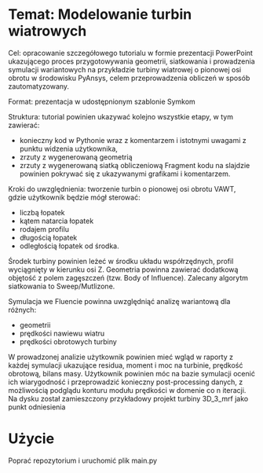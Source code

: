 # Temat: Modelowanie turbin wiatrowych

Cel: opracowanie szczegółowego tutorialu w formie prezentacji PowerPoint ukazującego proces przygotowywania geometrii, siatkowania i prowadzenia symulacji wariantowych na przykładzie turbiny wiatrowej o pionowej osi obrotu w środowisku PyAnsys, celem przeprowadzenia obliczeń w sposób zautomatyzowany.

Format: prezentacja w udostępnionym szablonie Symkom

Struktura: tutorial powinien ukazywać kolejno wszystkie etapy, w tym zawierać:
 - konieczny kod  w Pythonie wraz z komentarzem i istotnymi uwagami z punktu widzenia użytkownika, 
 - zrzuty z wygenerowaną geometrią
-  zrzuty z wygenerowaną siatką obliczeniową
Fragment kodu na slajdzie powinien pokrywać się z ukazywanymi grafikami i komentarzem.

Kroki do uwzględnienia: tworzenie turbin o pionowej osi obrotu VAWT, gdzie użytkownik będzie mógł sterować:
 - liczbą łopatek
 - kątem natarcia łopatek
 - rodajem profilu
 - długością łopatek
 - odległością łopatek od środka. 

Środek turbiny powinien leżeć w środku układu współrzędnych, profil wyciągnięty w kierunku osi Z. Geometria powinna zawierać dodatkową objętość z polem zagęszczeń (tzw. Body of Influence). Zalecany algorytm siatkowania to Sweep/Mutlizone. 

Symulacja we Fluencie powinna uwzględniąć analizę wariantową dla różnych:
 - geometrii
 - prędkości nawiewu wiatru
 - prędkości obrotowych turbiny

W prowadzonej analizie użytkownik powinien mieć wgląd w raporty z każdej symulacji ukazujące residua, moment i moc na turbinie, prędkość obrotową, bilans masy. Użytkownik powinien móc na bazie symulacji ocenić ich wiarygodność i przeprowadzić konieczny post-processing danych, z możliwością podglądu konturu modułu prędkości w domenie co n iteracji. Na dysku został zamieszczony przykładowy projekt turbiny 3D_3_mrf jako punkt odniesienia

# Użycie
Poprać repozytorium i uruchomić plik main.py
